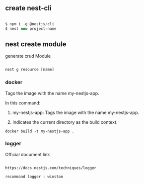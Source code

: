 <!--
 * @Author: changcheng 364000100@#qq.com
 * @Date: 2025-04-23 18:06:54
 * @LastEditors: changcheng 364000100@#qq.com
 * @LastEditTime: 2025-05-08 09:06:49
 * @FilePath: /mvw_project/Users/changcheng/Desktop/nestjs/README.md
 * @Description: 这是默认设置,请设置`customMade`, 打开koroFileHeader查看配置 进行设置: https://github.com/OBKoro1/koro1FileHeader/wiki/%E9%85%8D%E7%BD%AE
-->
## create nest-cli

```javaScript

$ npm i -g @nestjs/cli
$ nest new project-name

```

## nest create module 

generate crud Module

```javaScript

nest g resource [name]

```

### docker

 Tags the image with the name my-nestjs-app.

 In this command:

 1. my-nestjs-app: Tags the image with the name my-nestjs-app.

 2. Indicates the current directory as the build context.

```
docker build -t my-nestjs-app .
```

### logger

Official document link

```

https://docs.nestjs.com/techniques/logger

recommand logger : winston

```
